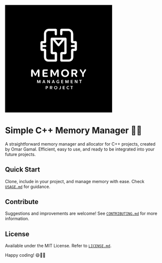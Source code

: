<img src="https://github.com/Omar0Gamal/MemoryManager/blob/5cd318a0a39fabfac7d78f20184e9264ae26435f/MemoryManagment.png" width=70% height=70%>

# Simple C++ Memory Manager 🧠💾

A straightforward memory manager and allocator for C++ projects, created by Omar Gamal. Efficient, easy to use, and ready to be integrated into your future projects.

## Quick Start
Clone, include in your project, and manage memory with ease. Check [`USAGE.md`](https://github.com/Omar0Gamal/MemoryManager/blob/master/USAGE.md) for guidance.

## Contribute
Suggestions and improvements are welcome! See [`CONTRIBUTING.md`](https://github.com/Omar0Gamal/MemoryManager/blob/master/CONTRIBUTING.md) for more information.

## License
Available under the MIT License. Refer to [`LICENSE.md`](https://github.com/Omar0Gamal/MemoryManager/blob/master/LICENSE.txt).

Happy coding! 😄👨‍💻
